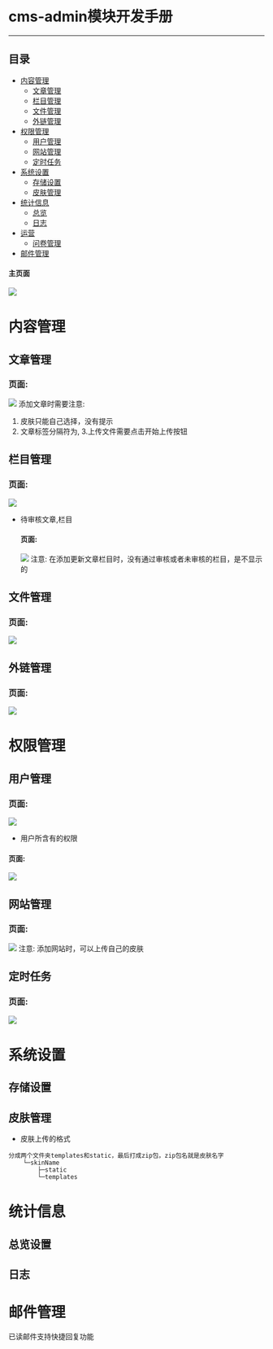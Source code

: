 # cms-admin模块开发手册
---
## 目录
  * [内容管理](README.md#内容管理)
    * [文章管理](README.md#文章管理)
    * [栏目管理](README.md#栏目管理)
    * [文件管理](README.md#文件管理)
    * [外链管理](README.md#外链管理)
  * [权限管理](README.md#权限管理)
    * [用户管理](README.md#用户管理)
    * [网站管理](README.md#网站管理)
    * [定时任务](README.md#定时任务)
  * [系统设置](README.md#系统设置)
    * [存储设置](README.md#存储设置)
    * [皮肤管理](README.md#皮肤管理)
  * [统计信息](README.md#统计信息)
    * [总览](README.md#总览设置)
    * [日志](README.md#日志设置)
  * [运营](README.md#运营)
    * [问卷管理](README.md#问卷管理)
  * [邮件管理](README.md#邮件管理)
 
#### 主页面
![](md/index.png)

# 内容管理
## 文章管理
   ### 页面:
   ![](md/content/article.png)
  添加文章时需要注意:
   1. 皮肤只能自己选择，没有提示
   2. 文章标签分隔符为,
   3.上传文件需要点击开始上传按钮
## 栏目管理
   ### 页面:
   ![](md/content/category.png)
   * 待审核文章,栏目
     #### 页面:
     ![](md/content/unCheck.png)
      注意: 在添加更新文章栏目时，没有通过审核或者未审核的栏目，是不显示的
## 文件管理
   ### 页面:
   ![](md/content/file.png)
##    外链管理
   ### 页面:
   ![](md/content/outerChain.png)
# 权限管理
## 用户管理
   ### 页面:
   ![](md/permission/user.png)
   * 用户所含有的权限
   #### 页面:
   ![](md/permission/permission.png)
## 网站管理
   ### 页面:
   ![](md/permission/site.png)
   注意: 添加网站时，可以上传自己的皮肤
## 定时任务
   ### 页面:
   ![](md/permission/task.png)    
      
# 系统设置
## 存储设置
## 皮肤管理

   * 皮肤上传的格式
   
    分成两个文件夹templates和static，最后打成zip包，zip包名就是皮肤名字
        └─skinName
            ├─static
            └─templates
# 统计信息
## 总览设置
## 日志
# 邮件管理
   已读邮件支持快捷回复功能     
